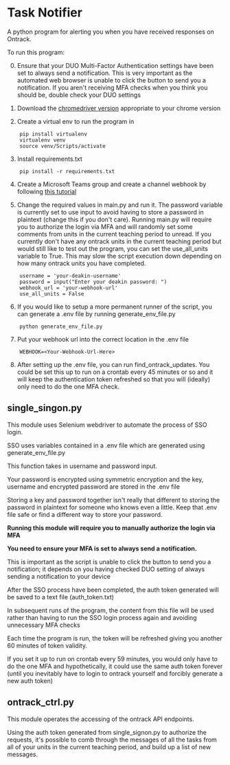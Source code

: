 # Task Notifier

A python program for alerting you when you have received responses on Ontrack.

To run this program:

0. Ensure that your DUO Multi-Factor Authentication settings have been set to always send a notification. This is very important as the automated web browser is unable to click the button to send you a notification. If you aren't receiving MFA checks when you think you should be, double check your DUO settings

1. Download the [chromedriver version](https://chromedriver.chromium.org/downloads) appropriate to your chrome version

2. Create a virtual env to run the program in

```
    pip install virtualenv
    virtualenv venv
    source venv/Scripts/activate
```

3. Install requirements.txt

```
    pip install -r requirements.txt
```

4. Create a Microsoft Teams group and create a channel webhook by following [this tutorial](https://techcommunity.microsoft.com/t5/microsoft-365-pnp-blog/how-to-configure-and-use-incoming-webhooks-in-microsoft-teams/ba-p/2051118)

5. Change the required values in main.py and run it. The password variable is currently set to use input to avoid having to store a password in plaintext (change this if you don't care).
Running main.py will require you to authorize the login via MFA and will randomly set some comments from units in the current teaching period to unread.
If you currently don't have any ontrack units in the current teaching period but would still like to test out the program, you can set the use_all_units variable to True. This may slow the script execution down depending on how many ontrack units you have completed.

```
    username = 'your-deakin-username'
    password = input("Enter your deakin password: ")
    webhook_url = 'your-webhook-url'
    use_all_units = False
```

6. If you would like to setup a more permanent runner of the script, you can generate a .env file by running generate_env_file.py

```
    python generate_env_file.py
```

7. Put your webhook url into the correct location in the .env file

```
    WEBHOOK=<Your-Webhook-Url-Here>
```

8. After setting up the .env file, you can run find_ontrack_updates. You could be set this up to run on a crontab every 45 minutes or so and it will keep the authentication token refreshed so that you will (ideally) only need to do the one MFA check.

## single_singon.py

This module uses Selenium webdriver to automate the process of SSO login.

SSO uses variables contained in a .env file which are generated using generate_env_file.py

This function takes in username and password input.

Your password is encrypted using symmetric encryption and the key, username and encrypted password are stored in the .env file

Storing a key and password together isn't really that different to storing the password in plaintext for someone who knows even a little. Keep that .env file safe or find a different way to store your password.

**Running this module will require you to manually authorize the login via MFA**

**You need to ensure your MFA is set to always send a notification.**

This is important as the script is unable to click the button to send you a notification; it depends on you having checked DUO setting of always sending a notification to your device

After the SSO process have been completed, the auth token generated will be saved to a text file (auth_token.txt)

In subsequent runs of the program, the content from this file will be used rather than having to run the SSO login process again and avoiding unnecessary MFA checks

Each time the program is run, the token will be refreshed giving you another 60 minutes of token validity.

If you set it up to run on crontab every 59 minutes, you would only have to do the one MFA and hypothetically, it could use the same auth token forever (until you inevitably have to login to ontrack yourself and forcibly generate a new auth token)

## ontrack_ctrl.py

This module operates the accessing of the ontrack API endpoints.

Using the auth token generated from single_signon.py to authorize the requests, it's possible to comb through the messages of all the tasks from all of your units in the current teaching period, and build up a list of new messages.
